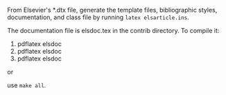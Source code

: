 From Elsevier's *.dtx file, generate the template files, bibliographic styles, documentation, and class file by running `latex elsarticle.ins`.

The documentation file is elsdoc.tex in the contrib directory.  To
compile it:
1. pdflatex elsdoc
2. pdflatex elsdoc
3. pdflatex elsdoc

or

use `make all`.

